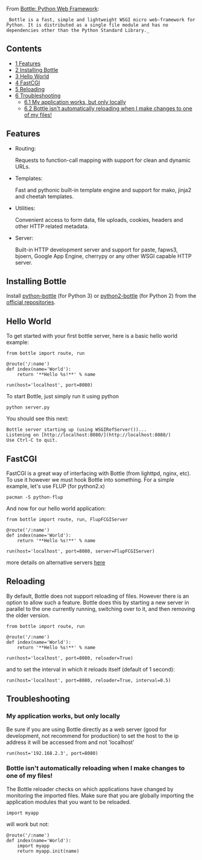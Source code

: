 From [Bottle: Python Web Framework](http://bottlepy.org/docs/dev/):

	_Bottle is a fast, simple and lightweight WSGI micro web-framework for Python. It is distributed as a single file module and has no dependencies other than the Python Standard Library._

## Contents

*   [1 Features](#Features)
*   [2 Installing Bottle](#Installing_Bottle)
*   [3 Hello World](#Hello_World)
*   [4 FastCGI](#FastCGI)
*   [5 Reloading](#Reloading)
*   [6 Troubleshooting](#Troubleshooting)
    *   [6.1 My application works, but only locally](#My_application_works.2C_but_only_locally)
    *   [6.2 Bottle isn't automatically reloading when I make changes to one of my files!](#Bottle_isn.27t_automatically_reloading_when_I_make_changes_to_one_of_my_files.21)

## Features

*   Routing:

	Requests to function-call mapping with support for clean and dynamic URLs.

*   Templates:

	Fast and pythonic built-in template engine and support for mako, jinja2 and cheetah templates.

*   Utilities:

	Convenient access to form data, file uploads, cookies, headers and other HTTP related metadata.

*   Server:

	Built-in HTTP development server and support for paste, fapws3, bjoern, Google App Engine, cherrypy or any other WSGI capable HTTP server.

## Installing Bottle

Install [python-bottle](https://www.archlinux.org/packages/?name=python-bottle) (for Python 3) or [python2-bottle](https://www.archlinux.org/packages/?name=python2-bottle) (for Python 2) from the [official repositories](/index.php/Official_repositories "Official repositories").

## Hello World

To get started with your first bottle server, here is a basic hello world example:

```
from bottle import route, run

@route('/:name')
def index(name='World'):
    return '**Hello %s!**' % name

run(host='localhost', port=8080)

```

To start Bottle, just simply run it using python

```
python server.py

```

You should see this next:

```
Bottle server starting up (using WSGIRefServer())...
Listening on [http://localhost:8080/](http://localhost:8080/)
Use Ctrl-C to quit.

```

## FastCGI

FastCGI is a great way of interfacing with Bottle (from lighttpd, nginx, etc). To use it however we must hook Bottle into something. For a simple example, let's use FLUP (for python2.x)

```
pacman -S python-flup

```

And now for our hello world application:

```
from bottle import route, run, FlupFCGIServer

@route('/:name')
def index(name='World'):
    return '**Hello %s!**' % name

run(host='localhost', port=8080, server=FlupFCGIServer)

```

more details on alternative servers [here](http://bottlepy.org/docs/dev/tutorial.html?highlight=flup#multi-threaded-server)

## Reloading

By default, Bottle does not support reloading of files. However there is an option to allow such a feature. Bottle does this by starting a new server in parallel to the one currently running, switching over to it, and then removing the older version.

```
from bottle import route, run

@route('/:name')
def index(name='World'):
    return '**Hello %s!**' % name

run(host='localhost', port=8080, reloader=True)

```

and to set the interval in which it reloads itself (default of 1 second):

```
run(host='localhost', port=8080, reloader=True, interval=0.5)

```

## Troubleshooting

### My application works, but only locally

Be sure if you are using Bottle directly as a web server (good for development, not recommend for production) to set the host to the ip address it will be accessed from and not 'localhost'

```
run(host='192.168.2.3', port=8080)

```

### Bottle isn't automatically reloading when I make changes to one of my files!

The Bottle reloader checks on which applications have changed by monitoring the imported files. Make sure that you are globally importing the application modules that you want to be reloaded.

```
import myapp

```

will work but not:

```
@route('/:name')
def index(name='World'):
    import myapp
    return myapp.init(name)

```